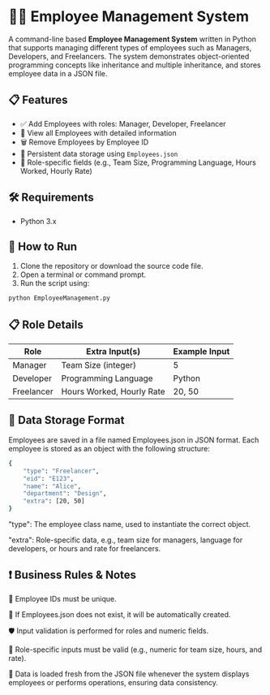 # 🧑‍💼 Employee Management System

A command-line based **Employee Management System** written in Python that supports managing different types of employees such as Managers, Developers, and Freelancers. The system demonstrates object-oriented programming concepts like inheritance and multiple inheritance, and stores employee data in a JSON file.


## 📋 Features

- ✅ Add Employees with roles: Manager, Developer, Freelancer
- 👀 View all Employees with detailed information
- 🗑️ Remove Employees by Employee ID
- 💾 Persistent data storage using `Employees.json`
- 🔄 Role-specific fields (e.g., Team Size, Programming Language, Hours Worked, Hourly Rate)




## 🛠️ Requirements

- Python 3.x



## 🚀 How to Run

1. Clone the repository or download the source code file.
2. Open a terminal or command prompt.
3. Run the script using:

```bash
python EmployeeManagement.py
```



## 📋 Role Details
| Role       | Extra Input(s)            | Example Input |
| ---------- | ------------------------- | ------------- |
| Manager    | Team Size (integer)       | 5             |
| Developer  | Programming Language      | Python        |
| Freelancer | Hours Worked, Hourly Rate | 20, 50        |




## 💾 Data Storage Format
Employees are saved in a file named Employees.json in JSON format. Each employee is stored as an object with the following structure:
```bash
{
    "type": "Freelancer",
    "eid": "E123",
    "name": "Alice",
    "department": "Design",
    "extra": [20, 50]
}
```

"type": The employee class name, used to instantiate the correct object.

"extra": Role-specific data, e.g., team size for managers, language for developers, or hours and rate for freelancers.



## ❗ Business Rules & Notes
🔢 Employee IDs must be unique.

📂 If Employees.json does not exist, it will be automatically created.

🛡️ Input validation is performed for roles and numeric fields.

📝 Role-specific inputs must be valid (e.g., numeric for team size, hours, and rate).

🧹 Data is loaded fresh from the JSON file whenever the system displays employees or performs operations, ensuring data consistency.